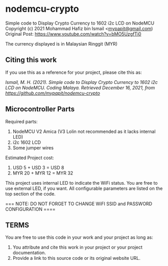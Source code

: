 # nodemcu-crypto
Simple code to Display Crypto Currency to 1602 i2c LCD on NodeMCU
Copyright (c) 2021 Mohammad Hafiz bin Ismail <mypapit@gmail.com)
Original Post: https://www.youtube.com/watch?v=bMO5UzgfTi0

The currency displayed is in Malaysian Ringgit (MYR)

## Citing this work
If you use this as a reference for your project, please cite this as: 
   
_Ismail, M. H. (2021). Simple code to Display Crypto Currency to 1602 i2c LCD on NodeMCU. Coding Malaya. 
Retrieved December 16, 2021, from https://github.com/mypapit/nodemcu-crypto_

  
    

## Microcontroller Parts 
Required parts:
1. NodeMCU V2 Amica (V3 Lolin not recommended as it lacks internal LED)
2. i2c 1602 LCD 
3. Some jumper wires
  
Estimated Project cost: 
1. USD 5 + USD 3 = USD 8
2. MYR 20 + MYR 12 = MYR 32
      
This project uses internal LED to indicate the WiFi status. You are free to use external LED, if you want.
All configurable parameters are listed on the top section of the code.
      
===  NOTE: DO NOT FORGET TO CHANGE WiFI SSID and PASSWORD CONFIGURATION ====
      
      
## TERMS
You are free to use this code in your work and your project as long as:
1. You attribute and cite this work in your project or your project documentation.
2. Provide a link to this source code or its original website URL.
 
